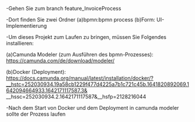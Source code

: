 -Gehen Sie zum branch feature_InvoiceProcess

-Dort finden Sie zwei Ordner 
(a)bpmn:bpmn process 
(b)Form: UI-Implementierung

-Um dieses Projekt zum Laufen zu bringen, müssen Sie Folgendes installieren:

(a)Camunda Modeler (zum Ausführen des bpmn-Prozesses): 
https://camunda.com/de/download/modeler/

(b)Docker (Deployment):
https://docs.camunda.org/manual/latest/installation/docker/?__hstc=252030934.19a58cb1229f477d4225a7b1c721c45b.1641820892069.1642094664933.1642171117587.3& __hssc=252030934.2.1642171117587&__hsfp=2128216044

-Nach dem Start von Docker und dem Deployment in camunda modeler sollte der Prozess laufen

